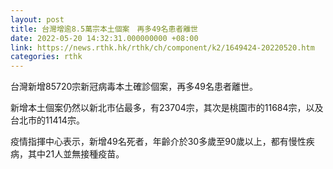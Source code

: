 ```yaml
---
layout: post
title: 台灣增逾8.5萬宗本土個案　再多49名患者離世
date: 2022-05-20 14:32:31.000000000 +08:00
link: https://news.rthk.hk/rthk/ch/component/k2/1649424-20220520.htm
categories: rthk
---
```


台灣新增85720宗新冠病毒本土確診個案，再多49名患者離世。

新增本土個案仍然以新北市佔最多，有23704宗，其次是桃園市的11684宗，以及台北市的11414宗。

疫情指揮中心表示，新增49名死者，年齡介於30多歲至90歲以上，都有慢性疾病，其中21人並無接種疫苗。

